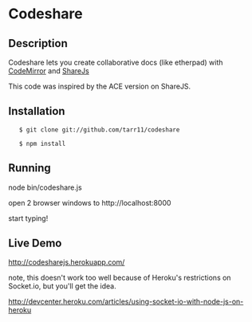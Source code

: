 Codeshare
=========

## Description
Codeshare lets you create collaborative docs (like etherpad) with [CodeMirror](http://www.codemirror.net) and [ShareJs](http://www.sharejs.org)  

This code was inspired by the ACE version on ShareJS.

## Installation
```
   $ git clone git://github.com/tarr11/codeshare

   $ npm install
```
## Running
   node bin/codeshare.js

   open 2 browser windows to http://localhost:8000
   
   start typing!
 
## Live Demo
http://codesharejs.herokuapp.com/

note, this doesn't work too well because of Heroku's restrictions on Socket.io, but you'll get the idea. 

http://devcenter.heroku.com/articles/using-socket-io-with-node-js-on-heroku
